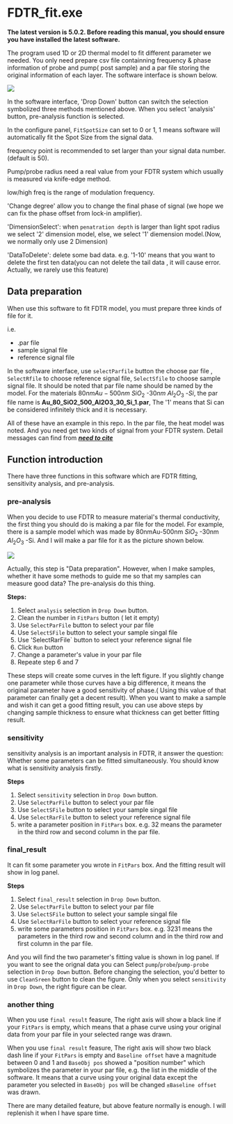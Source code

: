 # FDTR_fit.exe
**The latest version is 5.0.2. Before reading this manual, you should ensure you have installed the latest software.**

The program used 1D or 2D thermal model to fit different parameter we needed. You only need prepare csv file containning frequency & phase information of probe and pump( post sample) and a par file storing the original information of each layer.
The software interface is shown below.

![](https://github.com/luoshaotian/FDTR_fit/blob/main/pic/7.png)

In the software interface, 'Drop Down' button can switch the selection symbolized three methods mentioned above. When you select 'analysis' button, pre-analysis function is selected. 

In the configure panel, `FitSpotSize` can set to 0 or 1, 1 means software will automatically fit the Spot Size from the signal data. 

frequency point is recommended to set larger than your signal data number.(default is 50). 

Pump/probe radius need a real value from your FDTR system which usually is measured via knife-edge method. 

low/high freq is the range of  modulation frequency. 

'Change degree' allow you to change the final phase of signal (we hope we can fix the phase offset from lock-in amplifier). 

'DimensionSelect': when `penatration depth` is larger than light spot radius we select '2' dimension model, else, we select '1' diemension model.(Now, we normally only use 2 Dimension)

'DataToDelete': delete some bad data. e.g.  '1-10'  means that you want to delete the first ten data(you can not delete the tail data , it will cause error. Actually, we rarely use this feature)


## Data preparation
When use this software to fit FDTR model, you must prepare three kinds of file for it.

i.e.

- .par file
- sample signal file
- reference signal file

In the software interface, use `selectParfile` button the choose par file , `SelectRfile` to choose reference  signal file, `SelectSfile` to choose sample signal file. It should be noted that par file name should be named by the model.  For the materials $80nmAu-500nm$ $SiO_2$ -$30nm$ $Al_2O_3$ -$Si$, the par file name is **Au_80_SiO2_500_Al2O3_30_Si_1.par**, The '1' means that Si  can be considered infinitely thick and it is necessary.  


All of these have an example in this repo. In the par file, the heat model was noted. And you need get two kinds of signal from your FDTR system. Detail messages
can find from [***need to cite***]()     

## Function introduction

There have three functions in this software which are FDTR fitting, sensitivity analysis, and pre-analysis. 

### pre-analysis

When you decide to use FDTR to measure material's thermal conductivity, the first thing you should do is making a par file for the model. For example, there is a 
sample model which was made by 80nmAu-500nm $SiO_2$ -30nm $Al_2O_3$ -Si. And I will make a par file for it as the picture shown below.

![](https://github.com/luoshaotian/FDTR_fit/blob/main/pic/5.png)

Actually, this step is "Data preparation". However, when I make samples, whether it have some methods to guide me so that my samples can measure good data?
The pre-analysis do this thing.

**Steps:**
1. Select `analysis` selection in `Drop Down` button.
2. Clean the number in `FitPars` button ( let it empty)
3. Use `SelectParFile` button to select your par file
4. Use `SelectSFile` button to select your sample singal file
5. Use 'SelectRarFile` button to select your reference signal file
6. Click `Run` button
7. Change a parameter's value in your par file
8. Repeate step 6 and 7

These steps will create some curves in the left  figure. If you slightly change one parameter while those curves have a big difference, it means the original parameter have a good sensitivity of phase.( Using this value of that parameter can finally get a decent result). When you want to make a sample and wish it can get a good fitting result, you can use above steps by changing sample thickness to ensure what thickness can get better fitting result.

### sensitivity

sensitivity analysis is an important analysis in FDTR, it answer the question: Whether some parameters can be fitted simultaneously. You should know what is sensitivity analysis firstly.

**Steps**
1. Select `sensitivity` selection in `Drop Down` button.
2. Use `SelectParFile` button to select your par file
3. Use `SelectSFile` button to select your sample singal file
4. Use `SelectRarFile` button to select your reference signal file
5. write a parameter position in `FitPars` box.    e.g.  32 means the parameter in  the third row and second column  in the par file.


### final_result

It can fit some parameter you wrote in `FitPars` box. And the fitting result will show in log panel.

**Steps**
1. Select `final_result` selection in `Drop Down` button.
2. Use `SelectParFile` button to select your par file
3. Use `SelectSFile` button to select your sample singal file
4. Use `SelectRarFile` button to select your reference signal file
5. write some parameters position in `FitPars` box.    e.g.  3231 means the parameters in  the third row and second column  and in  the third row and first column  in the par file.

And you will find the two parameter's fitting value is shown in log panel. If you want to see the orignal data you can  Select `pump`/`probe`/`pump-probe` selection in `Drop Down` button. Before changing the selection, you'd better to use `CleanSreen` button to clean the figure. Only when you select `sensitivity` in `Drop Down`, the right figure can be clear.




### another thing

When you use `final result` feasure, The right axis will show a black line if your `FitPars` is empty, which means that a phase curve using your original data from your par file in your selected range was drawn.

When you use `final result` feasure, The right axis will show two  black dash line if your `FitPars` is empty and `Baseline offset` have a magnitude between 0 and 1 and `BaseObj pos` showed a "position number" which symbolizes the parameter in your par file, e.g. the list in the middle of the software. It means that a curve using your original data except the parameter you selected in `BaseObj pos` will be changed `±Baseline offset` was drawn.

There are many detailed feature, but above feature normally is enough. I will replenish it when I have spare time.


